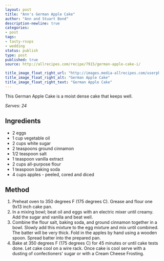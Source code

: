 ```yaml
---
layout: post
title: "Ann's German Apple Cake"
author: "Ann and Stuart Bond"
description-newline: true
categories:
- post
tags:
- tasty-rsvps
- wedding
status: publish
type: post
published: true
source: http://allrecipes.com/recipe/7915/german-apple-cake-i/

title_image_float_right_url: "http://images.media-allrecipes.com/userphotos/250x250/82864.jpg"
title_image_float_right_alt: "German Apple Cake"
title_image_float_right_text: "German Apple Cake"
---
```


This German Apple Cake is a moist dense cake that keeps well.

_Serves: 24_

## Ingredients

* 2 eggs
* 1 cup vegetable oil
* 2 cups white sugar
* 2 teaspoons ground cinnamon
* 1/2 teaspoon salt
* 1 teaspoon vanilla extract
* 2 cups all-purpose flour
* 1 teaspoon baking soda
* 4 cups apples - peeled, cored and diced

## Method

1. Preheat oven to 350 degrees F (175 degrees C). Grease and flour one 9x13 inch cake pan.
1. In a mixing bowl; beat oil and eggs with an electric mixer until creamy. Add the sugar and vanilla and beat well.
1. Combine the flour salt, baking soda, and ground cinnamon together in a bowl. Slowly add this mixture to the egg mixture and mix until combined. The batter will be very thick. Fold in the apples by hand using a wooden spoon. Spread batter into the prepared pan.
1. Bake at 350 degrees F (175 degrees C) for 45 minutes or until cake tests done. Let cake cool on a wire rack. Once cake is cool serve with a dusting of confectioners' sugar or with a Cream Cheese Frosting.
